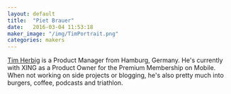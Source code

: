 ```yaml
---
layout: default
title:  "Piet Brauer"
date:   2016-03-04 11:53:18
maker_image: "/img/TimPortrait.png"
categories: makers
---
```


[Tim Herbig](https://twitter.com/herbigt) is a Product Manager from Hamburg, Germany. He's currently with XING as a Product Owner for the Premium Membership on Mobile. When not working on side projects or blogging, he's also pretty much into burgers, coffee, podcasts and triathlon.
